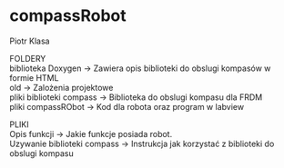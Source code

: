 # compassRobot

Piotr Klasa


FOLDERY  
biblioteka Doxygen -> Zawiera opis biblioteki do obslugi kompasów w formie HTML  
old -> Zalożenia projektowe   
pliki biblioteki compass -> Biblioteka do obslugi kompasu dla FRDM  
pliki compassRObot -> Kod dla robota oraz program w labview  

PLIKI  
Opis funkcji -> Jakie funkcje posiada robot.  
Uzywanie biblioteki compass -> Instrukcja jak korzystać z biblioteki do obslugi kompasu  

